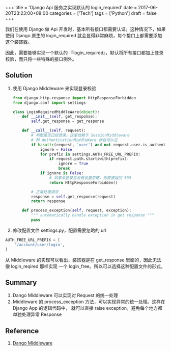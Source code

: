 +++
title = 'Django Api 服务之实现默认的 login_required'
date = 2017-06-20T23:23:00+08:00
categories = ['Tech']
tags = ['Python']
draft = false
+++

我们在使用 Django 做 Api 开发时，基本所有接口都需要认证。这种情况下，如果使用 Django 
原生的 login_required 就会显得非常麻烦，每个接口上都需要添加这个装饰器。

因此，需要能够实现一个默认的 『login_required』，默认将所有接口都加上登录校验，而只将一些特殊的接口例外。

<!--more-->

## Solution
1. 使用 Django Middleware 来实现登录校验

    ``` python
    from django.http.response import HttpResponseForbidden
    from django.conf import settings

    class LoginRequiredMiddleWare(object):
        def __init__(self, get_response):
            self.get_response = get_response

        def __call__(self, request):
            # 判断是否已经登录。这里依赖于 SessionMiddleware 
            # 和 AuthenticationMiddleWare 做自动认证
            if hasattr(request, 'user') and not request.user.is_authenticated:
                ignore = False
                for prefix in settings.AUTH_FREE_URL_PREFIX:
                    if request.path.startswith(prefix):
                        ignore = True
                        break
                if ignore is False:
                    # 如果未登录且没有设置忽略，则直接返回 503
                    return HttpResponseForbidden()

            # 正常处理请求
            response = self.get_response(request)
            return response

        def process_exception(self, request, exception):
            """ automatically handle exception in get response """
            pass

    ```

1. 修改配置文件 settings.py，配置需要忽略的 url
``` python
AUTH_FREE_URL_PREFIX = [
    '/account/user/login',
]
```
从 Middleware 的实现可以看出，装饰器是在 get\_response 里面的，因此无法像 login\_reqired 那样实现
一个 login_free。所以可以选择这种配置文件的形式。


## Summary
1. Dango Middleware 可以实现对 Request 的统一处理
1. Middleware 的 process_exception 方法，可以实现异常的统一处理。这样在 Django App 的逻辑代码中，
    就可以直接 raise exception，避免每个地方都单独处理异常 Response

## Reference
1. [Dango Middleware](https://docs.djangoproject.com/en/1.11/topics/http/middleware/)

